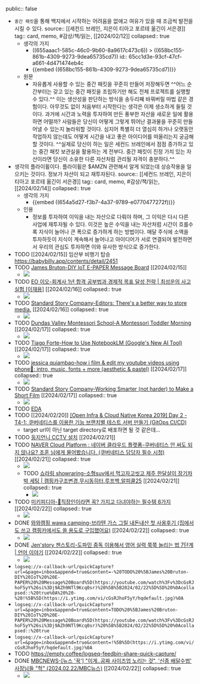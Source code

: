 public:: false

- `중간 패킷`을 통해 백지에서 시작하는 어려움을 없애고 여유가 있을 때 조금씩 발전을 시킬 수 있다.
  source:: [[세컨드 브레인, 지은이 티아고 포르테 옮긴이 서은경]]
  tag:: card, memo, #감상/책/읽는, [[2024/02/12]]
  collapsed:: true
	- 생각의 가지
		- ((655aaac1-585c-46c0-9b60-8a9617c473c6)) > ((658bc155-861b-4309-9273-9dea65735cd7))
		  id:: 65cc1d3e-93cf-47cf-a661-4d471474eb4c
		- {{embed ((658bc155-861b-4309-9273-9dea65735cd7))}}
	- 원문
		- 자유롭게 사용할 수 있는 중간 패킷을 꾸준히 만들어 저장해두면 ^^어느 순간부터는 갖고 있는 중간 패킷을 조립하기만 해도 전체 프로젝트를 실행할 수 있다.^^ 이는 생산성을 판단하는 방식을 송두리째 바꿔버릴 마법 같은 경험이다. 아무것도 없이 처음부터 시작한다는 생각은 이제 생소하게 들릴 것이다. 과거에 시간과 노력을 투자하여 만든 풍부한 자산을 새로운 일에 활용하면 어떨까? 사람들은 당신이 어떻게 그렇게 뛰어난 결과물을 꾸준히 만들어낼 수 있는지 놀라워할 것이다. 심지어 특별히 더 열심히 하거나 오랫동안 작업하지 않는데도 어떻게 시간을 내고 좋은 아이디어를 떠올리는지 궁금해할 것이다. ^^실제로 당신이 하는 일은 세컨드 브레인에서 점점 증가하고 있는 중간 패킷 보관실을 활용하는 게 전부다. 중간 패킷이 진정 가치 있는 자산이라면 당신이 소유한 다른 자산처럼 관리될 자격이 충분하다.^^
- 생각의 플라이휠이다. 플라이휠은 $AMZN 관련해서 알게 되었는데 상승작용을 일으키는 것이다. 정보가 자산이 되고 재투자된다.
  source:: [[세컨드 브레인, 지은이 티아고 포르테 옮긴이 서은경]]
  tag:: card, memo, #감상/책/읽는, [[2024/02/14]]
  collapsed:: true
	- 생각의 가지
		- {{embed ((654a5d27-f3b7-4a37-9789-e0770477272f))}}
	- 인용
		- 정보를 투자하여 이익을 내는 자산으로 다뤄야 하며, 그 이익은 다시 다른 사업에 재투자될 수 있다. 이것은 높은 수익을 내는 자산처럼 시간이 흐를수록 지식이 늘어나 큰 폭으로 증가하게 하는 방법이다. 매달 주식에 소액을 투자하듯이 지식이 계속해서 늘어나고 아이디어가 서로 연결되어 발전하면서 우리의 관심도 투자하면 이와 유사한 방식으로 증가한다.
- TODO [[2024/02/15]] 임산부 비행기 탑승 https://babybilly.app/contents/detail/2451
- TODO [James Bruton-DIY IoT  E-PAPER  Message Board](https://youtube.com/watch?v=cGsRJhoF5yY&si=j9AZh9NTl9Kcq0sr) [[2024/02/15]]
	- ![](https://i.ytimg.com/vi/cGsRJhoF5yY/hqdefault.jpg)
- TODO [EO 이오-회계사 1년 합격 공부법과 경제적 목표 달성 전략 | 최성운의 사고실험 [이재용]](https://youtube.com/watch?v=Q5Z-ovinDd0&si=Wd0SvYFuL7aI_vsn) [[2024/02/16]] 
  collapsed:: true
	- ![](https://i.ytimg.com/vi/Q5Z-ovinDd0/hqdefault.jpg)
- TODO [Standard Story Company-Editors: There's a better way to store media.](https://youtube.com/watch?v=cx1oyyKvnBE&si=dy4IxQKYLWqrZGTa) [[2024/02/16]]
  collapsed:: true
	- ![](https://i.ytimg.com/vi/cx1oyyKvnBE/hqdefault.jpg)
- TODO [Dundas Valley Montessori School-A Montessori Toddler Morning](https://youtube.com/watch?v=xI1ShY-zKus&si=pXjiVSH3p_ZyXqLi) [[2024/02/17]] 
  collapsed:: true
	- ![](https://i.ytimg.com/vi/xI1ShY-zKus/hqdefault.jpg)
- TODO [Tiago Forte-How to Use NotebookLM (Google's New AI Tool)](https://youtube.com/watch?v=iWPjBwXy_Io&si=VgxTlLMyxYIFrxhL) [[2024/02/17]] 
  collapsed:: true
	- ![](https://i.ytimg.com/vi/iWPjBwXy_Io/hqdefault.jpg)
- TODO [jessica quiambao-how i film & edit my youtube videos using phone📱: intro, music, fonts + more (aesthetic & pastel)](https://youtube.com/watch?v=13mpKPOah54&si=btRjwNl9GLOn6KIP) [[2024/02/17]] 
  collapsed:: true
	- ![](https://i.ytimg.com/vi/13mpKPOah54/hqdefault.jpg)
- TODO [Standard Story Company-Working Smarter (not harder) to Make a Short Film](https://youtube.com/watch?v=XCMJP2iiWII&si=y3EUrjgxzUnnl1bl) [[2024/02/17]] 
  collapsed:: true
	- ![](https://i.ytimg.com/vi/XCMJP2iiWII/hqdefault.jpg)
- TODO [EDA](https://aws.amazon.com/ko/what-is/eda/)
- TODO [[2024/02/20]] [ [Open Infra & Cloud Native Korea 2019] Day 2 - T4-1: 쿠버네티스를 이용한 기능 브랜치별 테스트 서버 만들기 (GitOps CI/CD)](https://www.youtube.com/watch?v=lmoOMkEecS4)
	- target url이 아닌 target directory로 배포하면 될 것 같은데...
- TODO [둥지언니 CCTV 설치](https://youtube.com/watch?v=Cs9XmTKEY7I&si=9HQ_mSwaZi8GPZLl) [[2024/02/21]]
- TODO [NAVER Cloud Platform : 네이버 클라우드 플랫폼-쿠버네티스 안 써도 되지 않나요? 조훈 님에게 물어봤습니다. (쿠버네티스 담당자 필수 시청)](https://youtube.com/watch?v=m-EmnMFRgeQ&si=iT6iBPZAPr0oVA6B) [[2024/02/21]]
  collapsed:: true
	- ![](https://i.ytimg.com/vi/m-EmnMFRgeQ/hqdefault.jpg)
	- TODO [쇼라링 showraring-소형suv에서 먹고자고씻고 제주 한달살이 장기차박 세팅 | 캠핑카구조변경,무시동히터,루프백,알피쿨25](https://youtube.com/watch?v=tVacpdkCzNQ&si=ju2_aTeLAP8nOnc4) [[2024/02/21]] 
	  collapsed:: true
		- ![](https://i.ytimg.com/vi/tVacpdkCzNQ/hqdefault.jpg)
- TODO [미키피디아-👟직장인이라면 꼭? 가지고 다녀야하는 필수템 6가지](https://youtube.com/watch?v=JIySBz4fJyE&si=ludj9176iD6SrPC4) [[2024/02/22]] 
  collapsed:: true
	- ![](https://i.ytimg.com/vi/JIySBz4fJyE/hqdefault.jpg)
- DONE [와와캠핑 wawa camping-브라텐 가스 그릴 내돈내산 첫 사옹후기 (집에서도 쓰고 캠핑카에서도 쓸 용도로 구입했어요)](https://youtube.com/watch?v=P6rmSppKzOQ&si=NLVZCb6mw9hMfXVV) [[2024/02/22]] 
  collapsed:: true
	- ![](https://i.ytimg.com/vi/P6rmSppKzOQ/hqdefault.jpg)
- DONE [Jen'story 젠스토리-도파민 중독 이용해서 영어 실력 쭉쭉 늘리는 법 7단계 | 언어 이야기](https://youtube.com/watch?v=qkn3jQe4sSY&si=4C_nrKOXzQlPcmGM) [[2024/02/22]] 
  collapsed:: true
	- ![](https://i.ytimg.com/vi/qkn3jQe4sSY/hqdefault.jpg)
- `logseq://x-callback-url/quickCapture?url=&page=inbox&append=true&content=-%20TODO%20%5BJames%20Bruton-DIY%20IoT%20%20E-PAPER%20%20Message%20Board%5D(https://youtube.com/watch%3Fv%3DcGsRJhoF5yY%26si%3Dj9AZh9NTl9Kcq0sr)%20%5B%5B2024/02/22%5D%5D%20%0Acollapsed::%20true%0A%20%20-%20!%5B%5D(https://i.ytimg.com/vi/cGsRJhoF5yY/hqdefault.jpg)%0A`
- `logseq://x-callback-url/quickCapture?url=&page=inbox&append=true&content=TODO%20%5BJames%20Bruton-DIY%20IoT%20%20E-PAPER%20%20Message%20Board%5D(https://youtube.com/watch%3Fv%3DcGsRJhoF5yY%26si%3Dj9AZh9NTl9Kcq0sr)%20%5B%5B2024/02/22%5D%5D%20%0Acollapsed::%20true`
- `logseq://x-callback-url/quickCapture?url=&page=inbox&append=true&content=!%5B%5D(https://i.ytimg.com/vi/cGsRJhoF5yY/hqdefault.jpg)%0A`
- TODO https://empty.coffee/logseq-feedbin-share-quick-capture/
- DONE [MBCNEWS-[뉴스 '꾹'] "이게..공짜 사이즈업 노리는 것", '신종 배달수법' 사장님들 "헉" (2024.02.22/MBC뉴스)](https://youtube.com/watch?v=k0gaWdftfUM&si=8OTSnLaBPrmjkNtK) [[2024/02/22]] 
  collapsed:: true
	- ![](https://i.ytimg.com/vi/k0gaWdftfUM/hqdefault.jpg)